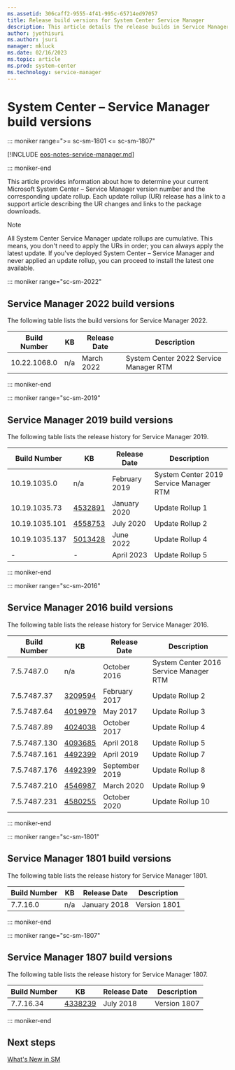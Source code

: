 ```yaml
---
ms.assetid: 306caff2-9555-4f41-995c-65714ed97057
title: Release build versions for System Center Service Manager
description: This article details the release builds in Service Manager
author: jyothisuri
ms.author: jsuri
manager: mkluck
ms.date: 02/16/2023
ms.topic: article
ms.prod: system-center
ms.technology: service-manager
---
```


# System Center – Service Manager build versions

::: moniker range=">= sc-sm-1801 <= sc-sm-1807"

[!INCLUDE [eos-notes-service-manager.md](../includes/eos-notes-service-manager.md)]

::: moniker-end

This article provides information about how to determine your current Microsoft System Center – Service Manager version number and the corresponding update rollup. Each update rollup (UR) release has a link to a support article describing the UR changes and links to the package downloads.

> [!NOTE]
> All System Center Service Manager update rollups are cumulative. This means, you don't need to apply the URs in order; you can always apply the latest update. If you've deployed System Center – Service Manager and never applied an update rollup, you can proceed to install the latest one available.

::: moniker range="sc-sm-2022"

## Service Manager 2022 build versions

The following table lists the build versions for Service Manager 2022.

| Build Number | KB | Release Date | Description |
| --- | --- |--- |--- |
| 10.22.1068.0 | n/a | March 2022 | System Center 2022 Service Manager RTM     |

::: moniker-end

::: moniker range="sc-sm-2019"

## Service Manager 2019 build versions

The following table lists the release history for Service Manager 2019.

| Build Number | KB | Release Date | Description |
| --- | --- |--- |--- |
| 10.19.1035.0 | n/a | February 2019 | System Center 2019 Service Manager RTM     |
| 10.19.1035.73	 | [4532891](https://support.microsoft.com/help/4532891/update-rollup-1-for-system-center-service-manager-2019) | January 2020 | Update Rollup 1    |
| 10.19.1035.101 | [4558753](https://support.microsoft.com/help/4558753/update-rollup-2-for-system-center-service-manager-2019) | July 2020 | Update Rollup 2    |
| 10.19.1035.137 | [5013428](https://support.microsoft.com/help/5013428/update-rollup-4-for-system-center-service-manager-2019) | June 2022 | Update Rollup 4    |
| - | - | April 2023 | Update Rollup 5 |

::: moniker-end

::: moniker range="sc-sm-2016"

## Service Manager 2016 build versions

The following table lists the release history for Service Manager 2016.

| Build Number | KB | Release Date | Description |
| --- | --- |--- |--- |
| 7.5.7487.0 | n/a | October 2016 | System Center 2016 Service Manager RTM  |
| 7.5.7487.37 | [3209594](https://support.microsoft.com/help/3209594) | February 2017 | Update Rollup 2    |
| 7.5.7487.64 | [4019979](https://support.microsoft.com/help/4019979) | May 2017 | Update Rollup 3    |
| 7.5.7487.89 | [4024038](https://support.microsoft.com/help/4024038) | October 2017 | Update Rollup 4    |
| 7.5.7487.130 | [4093685](https://support.microsoft.com/help/4093685) | April 2018 | Update Rollup 5    |
| 7.5.7487.161 | [4492399](https://support.microsoft.com/help/4492399) | April 2019 | Update Rollup 7    |
| 7.5.7487.176 | [4492399](https://support.microsoft.com/help/4516987) | September 2019 | Update Rollup 8    |
| 7.5.7487.210 | [4546987](https://support.microsoft.com/help/4546987) | March 2020 | Update Rollup 9    |
| 7.5.7487.231 | [4580255](https://support.microsoft.com/help/4580255) | October 2020 | Update Rollup 10    |

::: moniker-end

::: moniker range="sc-sm-1801"

## Service Manager 1801 build versions

The following table lists the release history for Service Manager 1801.

| Build Number | KB | Release Date | Description |
| --- | --- |--- |--- |
| 7.7.16.0 | n/a | January 2018 | Version 1801 |

::: moniker-end

::: moniker range="sc-sm-1807"

## Service Manager 1807 build versions

The following table lists the release history for Service Manager 1807.

| Build Number | KB | Release Date | Description |
| --- | --- |--- |--- |
| 7.7.16.34 | [4338239](https://support.microsoft.com/help/4338239/system-center-service-manager-version-1807) | July 2018 | Version 1807 |

::: moniker-end

## Next steps

[What's New in SM](whats-new-in-sm.md)
